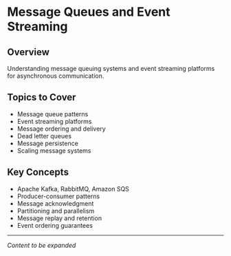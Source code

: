 # Message Queues and Event Streaming

## Overview
Understanding message queuing systems and event streaming platforms for asynchronous communication.

## Topics to Cover
- Message queue patterns
- Event streaming platforms
- Message ordering and delivery
- Dead letter queues
- Message persistence
- Scaling message systems

## Key Concepts
- Apache Kafka, RabbitMQ, Amazon SQS
- Producer-consumer patterns
- Message acknowledgment
- Partitioning and parallelism
- Message replay and retention
- Event ordering guarantees

---
*Content to be expanded* 